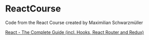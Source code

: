 # ReactCourse
Code from the React Course created by Maximilian Schwarzmüller

[React - The Complete Guide (incl. Hooks, React Router and Redux)](https://learning.oreilly.com/videos/react-the/9781789132229)